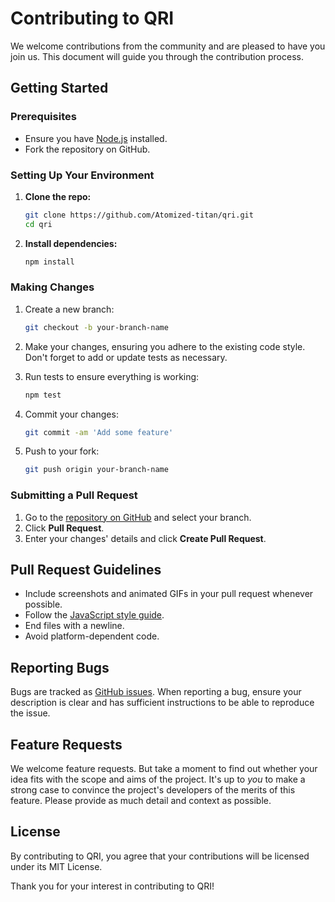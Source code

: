 # Contributing to QRI

We welcome contributions from the community and are pleased to have you join us. This document will guide you through the contribution process.

## Getting Started

### Prerequisites

- Ensure you have [Node.js](http://nodejs.org/) installed.
- Fork the repository on GitHub.

### Setting Up Your Environment

1. **Clone the repo:**

   ```bash
   git clone https://github.com/Atomized-titan/qri.git
   cd qri
   ```

2. **Install dependencies:**

   ```bash
   npm install
   ```

### Making Changes

1. Create a new branch:

   ```bash
   git checkout -b your-branch-name
   ```

2. Make your changes, ensuring you adhere to the existing code style. Don't forget to add or update tests as necessary.

3. Run tests to ensure everything is working:

   ```bash
   npm test
   ```

4. Commit your changes:

   ```bash
   git commit -am 'Add some feature'
   ```

5. Push to your fork:
   ```bash
   git push origin your-branch-name
   ```

### Submitting a Pull Request

1. Go to the [repository on GitHub](https://github.com/Atomized-titan/qri) and select your branch.
2. Click **Pull Request**.
3. Enter your changes' details and click **Create Pull Request**.

## Pull Request Guidelines

- Include screenshots and animated GIFs in your pull request whenever possible.
- Follow the [JavaScript style guide](https://standardjs.com).
- End files with a newline.
- Avoid platform-dependent code.

## Reporting Bugs

Bugs are tracked as [GitHub issues](https://github.com/Atomized-titan/qri/issues). When reporting a bug, ensure your description is clear and has sufficient instructions to be able to reproduce the issue.

## Feature Requests

We welcome feature requests. But take a moment to find out whether your idea fits with the scope and aims of the project. It's up to _you_ to make a strong case to convince the project's developers of the merits of this feature. Please provide as much detail and context as possible.

## License

By contributing to QRI, you agree that your contributions will be licensed under its MIT License.

Thank you for your interest in contributing to QRI!
